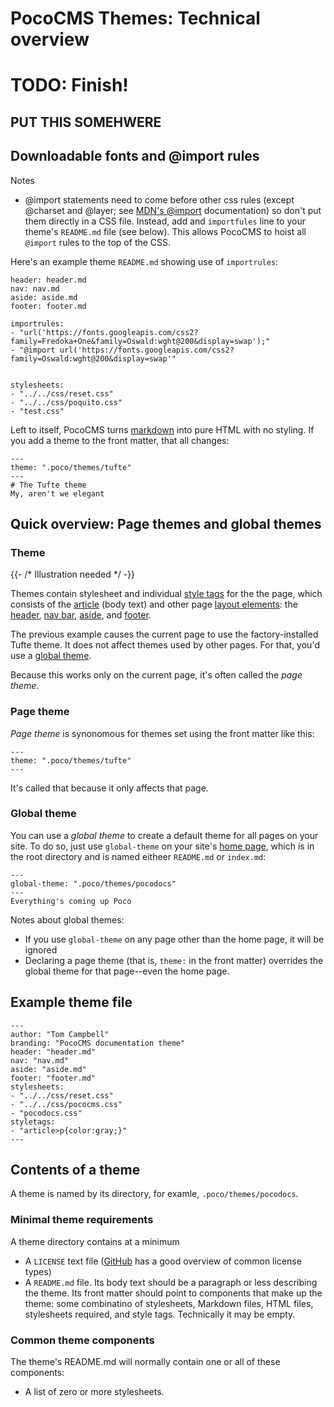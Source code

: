 # PocoCMS Themes: Technical overview

# TODO: Finish!

## PUT THIS SOMEHWERE
## Downloadable fonts and @import rules

Notes
* @import statements need to come before other css rules (except @charset and @layer; see [MDN's @import](https://developer.mozilla.org/en-US/docs/Web/CSS/@import) documentation) so don't put them directly in a CSS file. Instead, add
and `importfules` line to your theme's `README.md` file (see below). This
allows PocoCMS to hoist all `@import` rules to the top of the CSS.

Here's an example theme `README.md` showing use of `importrules`:

    header: header.md
    nav: nav.md
    aside: aside.md
    footer: footer.md

    importrules:
    - "url('https://fonts.googleapis.com/css2?family=Fredoka+One&family=Oswald:wght@200&display=swap');"
    - "@import url('https://fonts.googleapis.com/css2?family=Oswald:wght@200&display=swap'"


    stylesheets:
    - "../../css/reset.css"
    - "../../css/poquito.css"
    - "test.css"


Left to itself, PocoCMS turns [markdown](glossary.html#markdown) into
pure HTML with no styling. If you add a theme to the front matter,
that all changes:

```
---
theme: ".poco/themes/tufte"
---
# The Tufte theme
My, aren't we elegant
```

## Quick overview: Page themes and global themes 

### Theme

{{- /* Illustration needed */ -}}

Themes contain stylesheet and individual [style tags](glossary.html#style-tags)
for the the page, which consists of the 
[article](glossary.html#article) (body text) and other page
[layout elements](glossary.html#layout-element): the [header](glossary.html#header), 
[nav bar](glossary.html#nav), [aside](glossary.html#aside), and [footer](glossary.html#footer).

The previous example causes the current page to use the factory-installed
Tufte theme. It does not affect themes used by other pages. For that, you'd
use a [global theme](#global-theme).

Because this works only on the current page, it's often called the *page theme*.

### Page theme

*Page theme* is synonomous for themes set using the front matter like this:

```
---
theme: ".poco/themes/tufte"
---
```

It's called that because it only affects that page.

### Global theme

You can use a *global theme* to create a default theme for all
pages on your site. To do so, just use `global-theme` on
your site's [home page](glossary.html#home-page), which is
in the root directory and is named eitheer `README.md` or
`index.md`:


```
---
global-theme: ".poco/themes/pocodocs"
---
Everything's coming up Poco
```

Notes about global themes:

* If you use `global-theme` on any page other than the home page,
it will be ignored
* Declaring a page theme (that is, `theme:` in the front matter)
overrides the global theme for that page--even the home page.

## Example theme file

```
---
author: "Tom Campbell"
branding: "PocoCMS documentation theme"
header: "header.md"
nav: "nav.md"
aside: "aside.md"
footer: "footer.md"
stylesheets:
- "../../css/reset.css"
- "../../css/pococms.css"
- "pocodocs.css"
styletags:
- "article>p{color:gray;}"
---

```


## Contents of a theme

A theme is named by its directory, for examle, 
`.poco/themes/pocodocs`.


### Minimal theme requirements 

A theme directory contains at a minimum

* A `LICENSE` text file ([GitHub](https://docs.github.com/en/repositories/managing-your-repositorys-settings-and-features/customizing-your-repository/licensing-a-repository) has a good overview of common license types)
* A `README.md` file. Its body text should be a paragraph or less describing the theme. Its front matter should point to components that
make up the theme: some combinatino of stylesheets, Markdown files,
HTML files, stylesheets required, and style tags. 
Technically it may be empty. 

### Common theme components

The theme's README.md will normally contain one or all of these components:
* A list of zero or more stylesheets.
